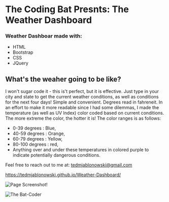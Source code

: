 # The Coding Bat Presnts: The Weather Dashboard

### Weather Dashboar made with:

* HTML
* Bootstrap
* CSS
* JQuery

## What's the weaher going to be like?

I won't sugar code it - this is't perfect, but it is effective. Just type in your city and state to get the current weather conditions, as well as conditions for the next four days! Simple and convenient. Degrees read in fahreneit. In an effort to make it more readable since I had some dilemmas, I made the temperature (as well as UV Index) color coded based on current conditions. The more extreme the color, the hotter it is! The color ranges is as follows:

* 0-39 degrees : Blue,
* 40-59 degrees : Orange,
* 60-79 degrees : Yellow,
* 80-100 degrees : red,
* Anything over and under these temperatures in colored purple to indicate potentially dangerous conditions.


Feel free to reach out to me at:
tedmjablonowski@gmail.com

 https://tedmjablonowski.github.io/Weather-Dashboard/

![Page Screenshot!](https://github.com/tedmjablonowski/Weather-Dashboard/blob/main/assets/Images/weather-dashboard-snip.jpg?raw=true)

![The Bat-Coder](https://github.com/tedmjablonowski/Ted-Jablonowski-s-Portfolio/blob/main/assets/images/bat-png.png)

